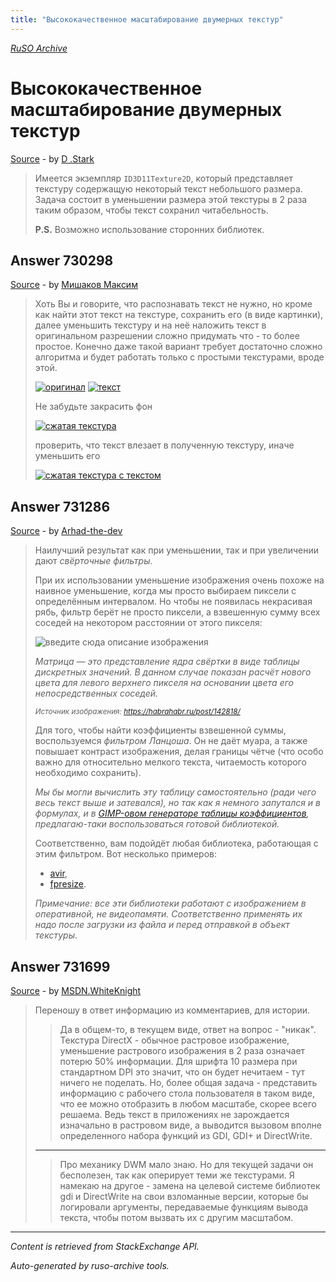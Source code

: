 ```yaml
---
title: "Высококачественное масштабирование двумерных текстур"
---
```

<p><i><a href="https://github.com/MSDN-WhiteKnight/ruso-archive/">RuSO Archive</a></i></p>
<h1>Высококачественное масштабирование двумерных текстур</h1>
<p><a href="https://ru.stackoverflow.com/questions/727567/%d0%92%d1%8b%d1%81%d0%be%d0%ba%d0%be%d0%ba%d0%b0%d1%87%d0%b5%d1%81%d1%82%d0%b2%d0%b5%d0%bd%d0%bd%d0%be%d0%b5-%d0%bc%d0%b0%d1%81%d1%88%d1%82%d0%b0%d0%b1%d0%b8%d1%80%d0%be%d0%b2%d0%b0%d0%bd%d0%b8%d0%b5-%d0%b4%d0%b2%d1%83%d0%bc%d0%b5%d1%80%d0%bd%d1%8b%d1%85-%d1%82%d0%b5%d0%ba%d1%81%d1%82%d1%83%d1%80">Source</a> - by <a href="https://ru.stackoverflow.com/users/238013/d-stark">D .Stark</a></p>
<blockquote>
<p>Имеется экземпляр <code>ID3D11Texture2D</code>, который представляет текстуру содержащую некоторый текст небольшого размера. Задача состоит в уменьшении размера этой текстуры в 2 раза таким образом, чтобы текст сохранил читабельность.</p>

<p><strong>P.S.</strong> Возможно использование сторонних библиотек.</p>

</blockquote>
<h2>Answer 730298</h2>
<p><a href="https://ru.stackoverflow.com/a/730298/">Source</a> - by <a href="https://ru.stackoverflow.com/users/260772/%d0%9c%d0%b8%d1%88%d0%b0%d0%ba%d0%be%d0%b2-%d0%9c%d0%b0%d0%ba%d1%81%d0%b8%d0%bc">Мишаков Максим</a></p>
<blockquote>
<p>Хоть Вы и говорите, что распознавать текст не нужно, но кроме как найти этот текст на текстуре, сохранить его (в виде картинки), далее уменьшить текстуру и на неё наложить текст в оригинальном разрешении сложно придумать что - то более простое. Конечно даже такой вариант требует достаточно сложно алгоритма и будет работать только с простыми текстурами, вроде этой.</p>

<p><a href="https://i.stack.imgur.com/sLJg2.png" rel="nofollow noreferrer"><img src="https://i.stack.imgur.com/sLJg2.png" alt="оригинал"></a>
<a href="https://i.stack.imgur.com/wdDET.png" rel="nofollow noreferrer"><img src="https://i.stack.imgur.com/wdDET.png" alt="текст"></a></p>

<p>Не забудьте закрасить фон</p>

<p><a href="https://i.stack.imgur.com/bUZx0.png" rel="nofollow noreferrer"><img src="https://i.stack.imgur.com/bUZx0.png" alt="сжатая текстура"></a></p>

<p>проверить, что текст влезает в полученную текстуру, иначе уменьшить его</p>

<p><a href="https://i.stack.imgur.com/dTtQb.png" rel="nofollow noreferrer"><img src="https://i.stack.imgur.com/dTtQb.png" alt="сжатая текстура с текстом"></a></p>

</blockquote>
<h2>Answer 731286</h2>
<p><a href="https://ru.stackoverflow.com/a/731286/">Source</a> - by <a href="https://ru.stackoverflow.com/users/208074/arhad-the-dev">Arhad-the-dev</a></p>
<blockquote>
<p>Наилучший результат как при уменьшении, так и при увеличении дают <em>свёрточные фильтры</em>.</p>

<p>При их использовании уменьшение изображения очень похоже на наивное уменьшение, когда мы просто выбираем пиксели с определённым интервалом. Но чтобы не появилась некрасивая рябь, фильтр берёт не просто пиксели, а взвешенную сумму всех соседей на некотором расстоянии от этого пикселя:</p>

<p><img src="https://i.stack.imgur.com/CHUst.png" alt="введите сюда описание изображения"></p>

<p><em>Матрица — это представление ядра свёртки в виде таблицы дискретных значений. В данном случае показан расчёт нового цвета для левого верхнего пикселя на основании цвета его непосредственных соседей.</em></p>

<p><em><sup>Источник изображения: <a href="https://habrahabr.ru/post/142818/" rel="nofollow noreferrer">https://habrahabr.ru/post/142818/</a></sup></em></p>

<p>Для того, чтобы найти коэффициенты взвешенной суммы, воспользуемся <em>фильтром Ланцоша</em>. Он не даёт муара, а также повышает контраст изображения, делая границы чётче (что особо важно для относительно мелкого текста, читаемость которого необходимо сохранить).</p>

<p><em>Мы бы могли вычислить эту таблицу самостоятельно (ради чего весь текст выше и затевался), но так как я немного запутался и в формулах, и в <a href="https://sourcecodebrowser.com/gimp/2.6.1/scale-region_8c.html#aa45d148f4f263e46a3f1fdbdb1967710" rel="nofollow noreferrer">GIMP-овом генераторе таблицы коэффициентов</a>, предлагаю-таки воспользоваться готовой библиотекой.</em></p>



<p>Соответственно, вам подойдёт любая библиотека, работающая с этим фильтром. Вот несколько примеров:</p>

<ul>
<li><a href="https://github.com/avaneev/avir" rel="nofollow noreferrer">avir</a>,</li>
<li><a href="https://github.com/jsummers/fpresize" rel="nofollow noreferrer">fpresize</a>.</li>
</ul>

<p><em>Примечание: все эти библиотеки работают с изображением в оперативной, не видеопамяти. Соответственно применять их надо после загрузки из файла и перед отправкой в объект текстуры</em>.</p>

</blockquote>
<h2>Answer 731699</h2>
<p><a href="https://ru.stackoverflow.com/a/731699/">Source</a> - by <a href="https://ru.stackoverflow.com/users/240512/msdn-whiteknight">MSDN.WhiteKnight</a></p>
<blockquote>
<p>Переношу в ответ информацию из комментариев, для истории.</p>

<blockquote>
  <p>Да в общем-то, в текущем виде, ответ на вопрос - "никак". Текстура
  DirectX - обычное растровое изображение, уменьшение растрового
  изображения в 2 раза означает потерю 50% информации. Для шрифта 10
  размера при стандартном DPI это значит, что он будет нечитаем - тут
  ничего не поделать. Но, более общая задача - представить информацию с
  рабочего стола пользователя в таком виде, что ее можно отобразить в
  любом масштабе, скорее всего решаема. Ведь текст в приложениях не
  зарождается изначально в растровом виде, а выводится вызовом вполне
  определенного набора функций из GDI, GDI+ и DirectWrite.</p>
</blockquote>

<hr>

<blockquote>
  <p>Про механику DWM мало знаю. Но для текущей задачи он бесполезен, так
  как оперирует теми же текстурами. Я намекаю на другое - замена на
  целевой системе библиотек gdi и DirectWrite на свои взломанные версии,
  которые бы логировали аргументы, передаваемые функциям вывода текста,
  чтобы потом вызвать их с другим масштабом.</p>
</blockquote>

</blockquote>
<hr/>
<p><i>Content is retrieved from StackExchange API. </i></p>
<p><i>Auto-generated by ruso-archive tools. </i></p>
